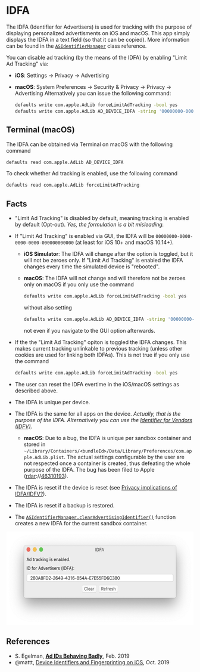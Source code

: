 # IDFA

The IDFA (Identifier for Advertisers) is used for tracking with the purpose of displaying personalized advertisments on iOS and macOS. This app simply displays the IDFA in a text field (so that it can be copied). More information can be found in the [`ASIdentifierManager`](https://developer.apple.com/reference/adsupport/asidentifiermanager) class reference.

You can disable ad tracking (by the means of the IDFA) by enabling "Limit Ad Tracking" via:

- **iOS**: Settings → Privacy → Advertising

- **macOS**: System Preferences → Security & Privacy → Privacy → Advertising
  Alternatively you can issue the following command:

  ```sh
  defaults write com.apple.AdLib forceLimitAdTracking -bool yes
  defaults write com.apple.AdLib AD_DEVICE_IDFA -string '00000000-0000-0000-0000-000000000000'
  ```

## Terminal (macOS)

The IDFA can be obtained via Terminal on macOS with the following command

```sh
defaults read com.apple.AdLib AD_DEVICE_IDFA
```

To check whether Ad tracking is enabled, use the following command

```sh
defaults read com.apple.AdLib forceLimitAdTracking
```

## Facts

- "Limit Ad Tracking" is disabled by default, meaning tracking is enabled by default (Opt-out).
  *Yes, the formulation is a bit misleading.*

- If "Limit Ad Tracking" is enabled via GUI, the IDFA will be `00000000-0000-0000-0000-000000000000` (at least for iOS 10+ and macOS 10.14+).

  - **iOS Simulator**: The IDFA will change after the option is toggled, but it will not be zeroes only. If "Limit Ad Tracking" is enabled the IDFA changes every time the simulated device is "rebooted".
  - **macOS**: The IDFA will not change and will therefore not be zeroes only on macOS if you only use the command

    ```sh
    defaults write com.apple.AdLib forceLimitAdTracking -bool yes
    ```
    without also setting

    ```sh
    defaults write com.apple.AdLib AD_DEVICE_IDFA -string '00000000-0000-0000-0000-000000000000'
    ```
    not even if you navigate to the GUI option afterwards.

- If the the "Limit Ad Tracking" opiton is toggled the IDFA changes. This makes current tracking unlinkable to previous tracking (unless other cookies are used for linking both IDFAs). This is not true if you only use the command

  ```sh
  defaults write com.apple.AdLib forceLimitAdTracking -bool yes
  ```

- The user can reset the IDFA evertime in the iOS/macOS settings as described above.

- The IDFA is unique per device.

- The IDFA is the same for all apps on the device.
  *Actually, that is the purpose of the IDFA. Alternatively you can use the [Identifier for Vendors (IDFV)](https://developer.apple.com/reference/uikit/uidevice/1620059-identifierforvendor).*

  - **macOS**: Due to a bug, the IDFA is unique per sandbox container and stored in `~/Library/Containers/<bundleId>/Data/Library/Preferences/com.apple.AdLib.plist`. The actual settings configurable by the user are not respected once a container is created, thus defeating the whole purpose of the IDFA. The bug has been filed to Apple ([rdar](rdar://problem/46310193)://[46310193](http://www.openradar.me/radar?id=5055914377740288)).

- The IDFA is reset if the device is reset (see [Privacy implications of IDFA/IDFV?](http://security.stackexchange.com/a/22720/100009)).

- The IDFA is reset if a backup is restored.

- The [`ASIdentifierManager.clearAdvertisingIdentifier()`](https://developer.apple.com/documentation/adsupport/asidentifiermanager/2998811-clearadvertisingidentifier) function creates a new IDFA for the current sandbox container.

<img src="https://github.com/blochberger/IDFA/raw/master/screenshot.png" width="592px" height="250px" alt="Screenshot"/>

## References

- S. Egelman, [**Ad IDs Behaving Badly**](https://blog.appcensus.mobi/2019/02/14/ad-ids-behaving-badly/), Feb. 2019
- @mattt, [Device Identifiers and Fingerprinting on iOS](https://nshipster.com/device-identifiers/), Oct. 2019
